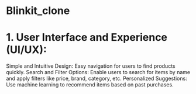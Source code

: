 # Blinkit_clone
# 1. User Interface and Experience (UI/UX):
Simple and Intuitive Design: Easy navigation for users to find products quickly.
Search and Filter Options: Enable users to search for items by name and apply filters like price, brand, category, etc.
Personalized Suggestions: Use machine learning to recommend items based on past purchases.
